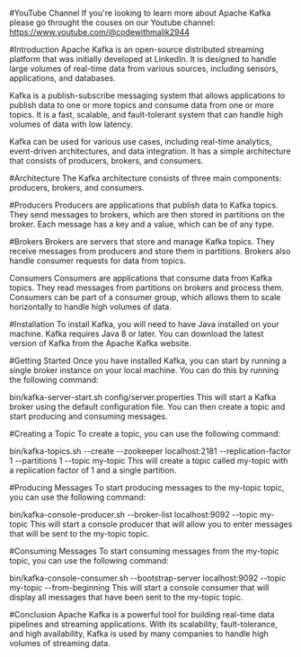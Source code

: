 #YouTube Channel
If you're looking to learn more about Apache Kafka please go throught the couses on our Youtube channel:
https://www.youtube.com/@codewithmalik2944

#Introduction
Apache Kafka is an open-source distributed streaming platform that was initially developed at LinkedIn. It is designed to handle large volumes of real-time data from various sources, including sensors, applications, and databases.

Kafka is a publish-subscribe messaging system that allows applications to publish data to one or more topics and consume data from one or more topics. It is a fast, scalable, and fault-tolerant system that can handle high volumes of data with low latency.

Kafka can be used for various use cases, including real-time analytics, event-driven architectures, and data integration. It has a simple architecture that consists of producers, brokers, and consumers.

#Architecture
The Kafka architecture consists of three main components: producers, brokers, and consumers.

#Producers
Producers are applications that publish data to Kafka topics. They send messages to brokers, which are then stored in partitions on the broker. Each message has a key and a value, which can be of any type.

#Brokers
Brokers are servers that store and manage Kafka topics. They receive messages from producers and store them in partitions. Brokers also handle consumer requests for data from topics.

Consumers
Consumers are applications that consume data from Kafka topics. They read messages from partitions on brokers and process them. Consumers can be part of a consumer group, which allows them to scale horizontally to handle high volumes of data.

#Installation
To install Kafka, you will need to have Java installed on your machine. Kafka requires Java 8 or later. You can download the latest version of Kafka from the Apache Kafka website.

#Getting Started
Once you have installed Kafka, you can start by running a single broker instance on your local machine. You can do this by running the following command:

bin/kafka-server-start.sh config/server.properties
This will start a Kafka broker using the default configuration file. You can then create a topic and start producing and consuming messages.

#Creating a Topic
To create a topic, you can use the following command:

bin/kafka-topics.sh --create --zookeeper localhost:2181 --replication-factor 1 --partitions 1 --topic my-topic
This will create a topic called my-topic with a replication factor of 1 and a single partition.

#Producing Messages
To start producing messages to the my-topic topic, you can use the following command:

bin/kafka-console-producer.sh --broker-list localhost:9092 --topic my-topic
This will start a console producer that will allow you to enter messages that will be sent to the my-topic topic.

#Consuming Messages
To start consuming messages from the my-topic topic, you can use the following command:

bin/kafka-console-consumer.sh --bootstrap-server localhost:9092 --topic my-topic --from-beginning
This will start a console consumer that will display all messages that have been sent to the my-topic topic.

#Conclusion
Apache Kafka is a powerful tool for building real-time data pipelines and streaming applications. With its scalability, fault-tolerance, and high availability, Kafka is used by many companies to handle high volumes of streaming data.
